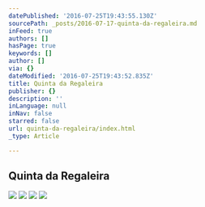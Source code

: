 ```yaml
---
datePublished: '2016-07-25T19:43:55.130Z'
sourcePath: _posts/2016-07-17-quinta-da-regaleira.md
inFeed: true
authors: []
hasPage: true
keywords: []
author: []
via: {}
dateModified: '2016-07-25T19:43:52.835Z'
title: Quinta da Regaleira
publisher: {}
description: ''
inLanguage: null
inNav: false
starred: false
url: quinta-da-regaleira/index.html
_type: Article

---
```

## Quinta da Regaleira
![](https://the-grid-user-content.s3-us-west-2.amazonaws.com/3b5a12e6-7ff7-4a95-a36b-a081d89ef7b5.jpg)
![](https://s3-us-west-2.amazonaws.com/the-grid-img/p/49b81de458e1b6c107349f07c2b52b14cca6c39a.jpg)
![](https://s3-us-west-2.amazonaws.com/the-grid-img/p/19ef454d32747f444e713e97d440c10eb8338db9.jpg)
![](https://s3-us-west-2.amazonaws.com/the-grid-img/p/23f81ddd774ecb6e540303e25c9ee9d9e2cac505.jpg)